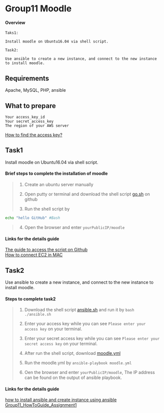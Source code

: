 # Group11 Moodle

#### Overview
    Taks1:

    Install moodle on Ubuntu16.04 via shell script.

    Task2:
    
    Use ansible to create a new instance, and connect to the new instance to install moodle.

## Requirements
Apache, MySQL, PHP, ansible

## What to prepare
    Your access_key_id 
    Your secret_access_key
    The region of your AWS server
[How to find the access key?](https://docs.google.com/document/d/1HvtM-0Ll5rlWbB16nG8YKT6pmg9YCWGRyUYaCbA7QMA/edit?usp=sharing)


## Task1
Install moodle on Ubuntu16.04 via shell script.

#### Brief steps to complete the installation of moodle
>1. Create an ubuntu server manually
>
>2. Open putty or terminal and download the shell script [go.sh](/go.sh) on github
>
>3. Run the shell script by 
```Bash
echo "hello GitHub" #Bash
```
>
>4. Open the browser and enter `yourPublicIP/moodle`          
>

#### Links for the details guide
[The guide to access the script on Github](https://docs.google.com/document/d/1r0rBu91coZcT9evDckhVMgBM_cAlRPtOOpd_DK4gZVg/edit?usp=sharing)<br /> 
[How to connect EC2 in MAC](https://docs.google.com/document/d/1sksqeDPXzgBtqOh0_qjytU9YM5C-jsg9X905gfR1Ejc/edit?usp=sharing)


## Task2
Use ansible to create a new instance, and connect to the new instance to install moodle.

#### Steps to complete task2
>1. Download the shell script [ansible.sh](/ansible.sh) and run it by `bash ./ansible.sh`
>
>2. Enter your access key while you can see `Please enter your access key` on your terminal.
>
>3. Enter your secret access key while you can see `Please enter your secret access key` on your terminal.
>
>4. After run the shell script, download [moodle.yml](/moodle.yml)
>
>5. Run the moodle.yml by `ansible-playbook moodle.yml`
>
>6. Oen the browser and enter `yourPublicIP/moodle`, The IP address can be found on the output of ansible playbook.

#### Links for the details guide
[how to install ansible and create instance using ansible](https://docs.google.com/document/d/1zHs-bkvNFI_yvIac9VeXDQqdaL-PZcCvinST8wmBaXo/edit?usp=sharing)
[Group11_HowToGuide_Assignment1](https://docs.google.com/document/d/11K0AEiaFOtQwvX-307g0dadRy3-mCDM_wGGnOYtfwCQ/edit?usp=sharing)
